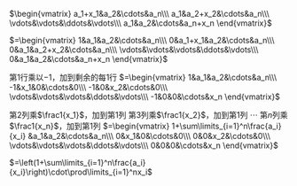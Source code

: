 $\begin{vmatrix}
a_1+x_1&a_2&\cdots&a_n\\\ 
a_1&a_2+x_2&\cdots&a_n\\\ 
\vdots&\vdots&\ddots&\vdots\\\ 
a_1&a_2&\cdots&a_n+x_n
\end{vmatrix}$

$=\begin{vmatrix}
1&a_1&a_2&\cdots&a_n\\\ 
0&a_1+x_1&a_2&\cdots&a_n\\\ 
0&a_1&a_2+x_2&\cdots&a_n\\\ 
\vdots&\vdots&\vdots&\ddots&\vdots\\\ 
0&a_1&a_2&\cdots&a_n+x_n
\end{vmatrix}$

第1行乘以$-1$，加到剩余的每1行
$=\begin{vmatrix}
1&a_1&a_2&\cdots&a_n\\\ 
-1&x_1&0&\cdots&0\\\ 
-1&0&x_2&\cdots&0\\\ 
\vdots&\vdots&\vdots&\ddots&\vdots\\\ 
-1&0&0&\cdots&x_n
\end{vmatrix}$

第2列乘$\frac1{x_1}$，加到第1列
第3列乘$\frac1{x_2}$，加到第1列
$\cdots$
第$n$列乘$\frac1{x_n}$，加到第1列
$=\begin{vmatrix}
1+\sum\limits_{i=1}^n\frac{a_i}{x_i}
&a_1&a_2&\cdots&a_n\\\ 
0&x_1&0&\cdots&0\\\ 
0&0&x_2&\cdots&0\\\ 
\vdots&\vdots&\vdots&\ddots&\vdots\\\ 
0&0&0&\cdots&x_n
\end{vmatrix}$

$=\left(1+\sum\limits_{i=1}^n\frac{a_i}{x_i}\right)\cdot\prod\limits_{i=1}^nx_i$